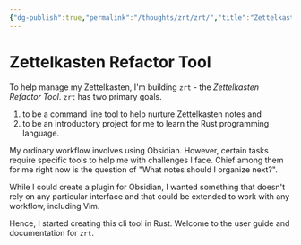 ```yaml
---
{"dg-publish":true,"permalink":"/thoughts/zrt/zrt/","title":"Zettelkasten Refactor Tool","updated":"2025-08-28T22:02:15.095+01:00"}
---
```


# Zettelkasten Refactor Tool

To help manage my Zettelkasten, I'm building `zrt` - the *Zettelkasten Refactor Tool*.
`zrt` has two primary goals.

1) to be a command line tool to help nurture Zettelkasten notes and
2) to be an introductory project for me to learn the Rust programming language.

My ordinary workflow involves using Obsidian. However, certain tasks require specific tools to help me with challenges I face. Chief among them for me right now is the question of "What notes should I organize next?".

While I could create a plugin for Obsidian, I wanted something that doesn't rely on any particular interface and that could be extended to work with any workflow, including Vim.

Hence, I started creating this cli tool in Rust. Welcome to the user guide and documentation for `zrt`.
